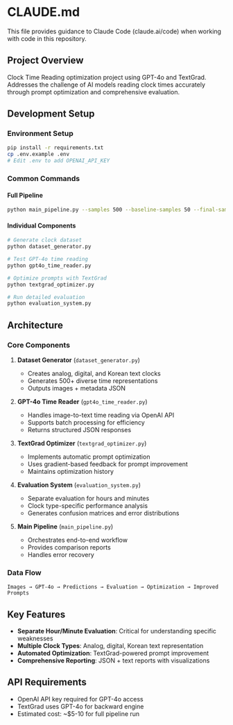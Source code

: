 # CLAUDE.md

This file provides guidance to Claude Code (claude.ai/code) when working with code in this repository.

## Project Overview

Clock Time Reading optimization project using GPT-4o and TextGrad. Addresses the challenge of AI models reading clock times accurately through prompt optimization and comprehensive evaluation.

## Development Setup

### Environment Setup
```bash
pip install -r requirements.txt
cp .env.example .env
# Edit .env to add OPENAI_API_KEY
```

### Common Commands

#### Full Pipeline
```bash
python main_pipeline.py --samples 500 --baseline-samples 50 --final-samples 100
```

#### Individual Components
```bash
# Generate clock dataset
python dataset_generator.py

# Test GPT-4o time reading
python gpt4o_time_reader.py

# Optimize prompts with TextGrad
python textgrad_optimizer.py

# Run detailed evaluation
python evaluation_system.py
```

## Architecture

### Core Components

1. **Dataset Generator** (`dataset_generator.py`)
   - Creates analog, digital, and Korean text clocks
   - Generates 500+ diverse time representations
   - Outputs images + metadata JSON

2. **GPT-4o Time Reader** (`gpt4o_time_reader.py`)
   - Handles image-to-text time reading via OpenAI API
   - Supports batch processing for efficiency
   - Returns structured JSON responses

3. **TextGrad Optimizer** (`textgrad_optimizer.py`)
   - Implements automatic prompt optimization
   - Uses gradient-based feedback for prompt improvement
   - Maintains optimization history

4. **Evaluation System** (`evaluation_system.py`)
   - Separate evaluation for hours and minutes
   - Clock type-specific performance analysis
   - Generates confusion matrices and error distributions

5. **Main Pipeline** (`main_pipeline.py`)
   - Orchestrates end-to-end workflow
   - Provides comparison reports
   - Handles error recovery

### Data Flow
```
Images → GPT-4o → Predictions → Evaluation → Optimization → Improved Prompts
```

## Key Features

- **Separate Hour/Minute Evaluation**: Critical for understanding specific weaknesses
- **Multiple Clock Types**: Analog, digital, Korean text representation
- **Automated Optimization**: TextGrad-powered prompt improvement
- **Comprehensive Reporting**: JSON + text reports with visualizations

## API Requirements

- OpenAI API key required for GPT-4o access
- TextGrad uses GPT-4o for backward engine
- Estimated cost: ~$5-10 for full pipeline run